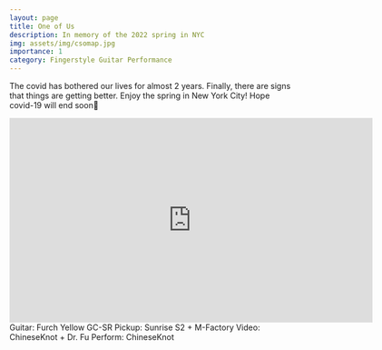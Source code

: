 ```yaml
---
layout: page
title: One of Us
description: In memory of the 2022 spring in NYC
img: assets/img/csomap.jpg
importance: 1
category: Fingerstyle Guitar Performance
---
```


The covid has bothered our lives for almost 2 years. Finally, there are signs that things are getting better.
Enjoy the spring in New York City! 
Hope covid-19 will end soon🙏

<iframe width="640" height="360" src="https://www.youtube.com/embed/51iCgXm6D0U" title="YouTube video player" frameborder="0" allow="accelerometer; autoplay; clipboard-write; encrypted-media; gyroscope; picture-in-picture" allowfullscreen></iframe>
Guitar:   Furch Yellow GC-SR
Pickup: Sunrise S2 + M-Factory 
Video: ChineseKnot + Dr. Fu
Perform: ChineseKnot


